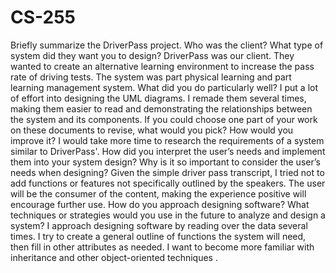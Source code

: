 # CS-255
Briefly summarize the DriverPass project. Who was the client? What type of system did they want you to design?
DriverPass was our client. They wanted to create an alternative learning environment to increase the pass rate of driving tests. The system was part physical learning and part learning management system.
What did you do particularly well?
I put a lot of effort into designing the UML diagrams. I remade them several times, making them easier to read and demonstrating the relationships between the system and its components.
If you could choose one part of your work on these documents to revise, what would you pick? How would you improve it?
I would take more time to research the requirements of a system similar to DriverPass'. 
How did you interpret the user’s needs and implement them into your system design? Why is it so important to consider the user’s needs when designing?
Given the simple driver pass transcript, I tried not to add functions or features not specifically outlined by the speakers.  The user will be the consumer of the content, making the experience positive will encourage further use. 
How do you approach designing software? What techniques or strategies would you use in the future to analyze and design a system?
I approach designing software by reading over the data several times. I try to create a general outline of functions the system will need, then fill in other attributes as needed.  I want to become more familiar with inheritance and other object-oriented techniques .
